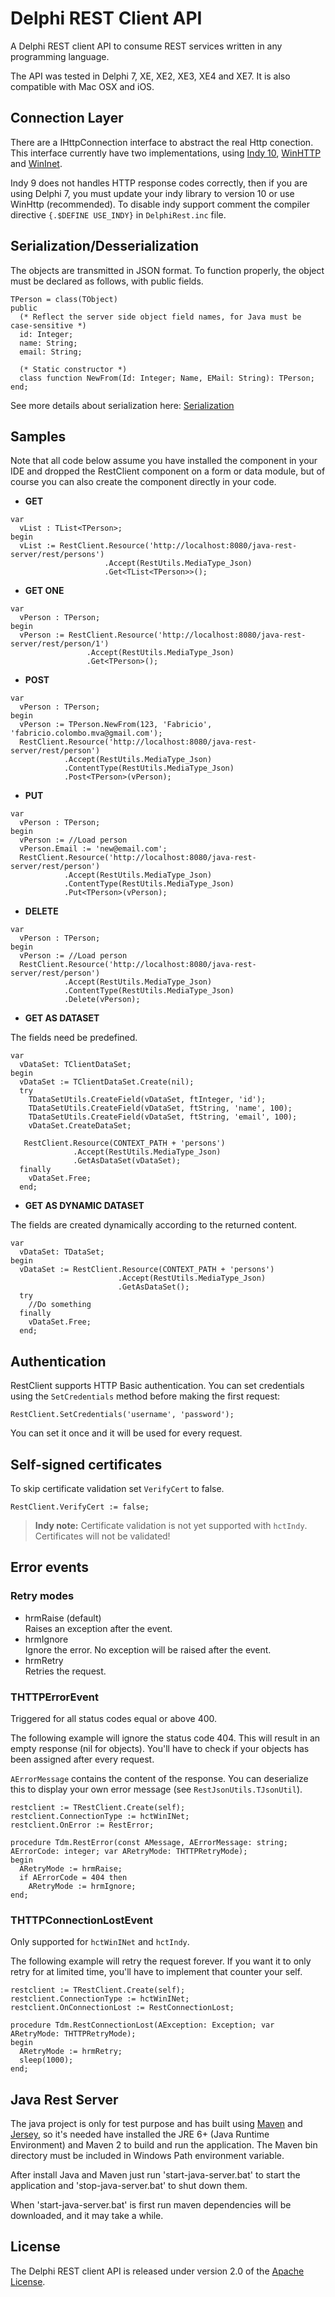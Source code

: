 Delphi REST Client API
======================

A Delphi REST client API to consume REST services written in any programming language.

The API was tested in Delphi 7, XE, XE2, XE3, XE4 and XE7. It is also compatible with Mac OSX and iOS.

## Connection Layer

There are a IHttpConnection interface to abstract the real Http conection. This interface currently have two implementations, using  [Indy 10](http://www.indyproject.org/index.en.aspx), [WinHTTP](http://msdn.microsoft.com/en-us/library/windows/desktop/aa382925.aspx) and [WinInet](http://msdn.microsoft.com/en-us/library/windows/desktop/aa383630.aspx).

Indy 9 does not handles HTTP response codes correctly, then if you are using Delphi 7, you must update your indy library to version 10 or use WinHttp (recommended). To disable indy support comment the compiler directive ``{.$DEFINE USE_INDY}`` in ``DelphiRest.inc`` file.

## Serialization/Desserialization

The objects are transmitted in JSON format. To function properly, the object must be declared as follows, with public fields.

```delphi
TPerson = class(TObject)
public
  (* Reflect the server side object field names, for Java must be case-sensitive *)
  id: Integer;
  name: String;
  email: String;

  (* Static constructor *)
  class function NewFrom(Id: Integer; Name, EMail: String): TPerson;
end;
```

See more details about serialization here: [Serialization](https://github.com/fabriciocolombo/delphi-rest-client-api/wiki/Serialization)

## Samples

Note that all code below assume you have installed the component in your IDE and dropped the RestClient component on a form or data module, but of course you can also create the component directly in your code.

- **GET**

```delphi
var
  vList : TList<TPerson>;
begin
  vList := RestClient.Resource('http://localhost:8080/java-rest-server/rest/persons')
                     .Accept(RestUtils.MediaType_Json)
                     .Get<TList<TPerson>>();
```

- **GET ONE**

```delphi
var
  vPerson : TPerson;
begin
  vPerson := RestClient.Resource('http://localhost:8080/java-rest-server/rest/person/1')
                 .Accept(RestUtils.MediaType_Json)
                 .Get<TPerson>();
```

- **POST**

```delphi
var
  vPerson : TPerson;
begin
  vPerson := TPerson.NewFrom(123, 'Fabricio', 'fabricio.colombo.mva@gmail.com');
  RestClient.Resource('http://localhost:8080/java-rest-server/rest/person')
            .Accept(RestUtils.MediaType_Json)
            .ContentType(RestUtils.MediaType_Json)
            .Post<TPerson>(vPerson);
```

- **PUT**

```delphi
var
  vPerson : TPerson;
begin
  vPerson := //Load person
  vPerson.Email := 'new@email.com';
  RestClient.Resource('http://localhost:8080/java-rest-server/rest/person')
            .Accept(RestUtils.MediaType_Json)
            .ContentType(RestUtils.MediaType_Json)
            .Put<TPerson>(vPerson);
```

- **DELETE**

```delphi
var
  vPerson : TPerson;
begin
  vPerson := //Load person
  RestClient.Resource('http://localhost:8080/java-rest-server/rest/person')
            .Accept(RestUtils.MediaType_Json)
            .ContentType(RestUtils.MediaType_Json)
            .Delete(vPerson);
```

- **GET AS DATASET**

The fields need be predefined.

```delphi
var
  vDataSet: TClientDataSet;
begin
  vDataSet := TClientDataSet.Create(nil);
  try
    TDataSetUtils.CreateField(vDataSet, ftInteger, 'id');
    TDataSetUtils.CreateField(vDataSet, ftString, 'name', 100);
    TDataSetUtils.CreateField(vDataSet, ftString, 'email', 100);
    vDataSet.CreateDataSet;

   RestClient.Resource(CONTEXT_PATH + 'persons')
              .Accept(RestUtils.MediaType_Json)
              .GetAsDataSet(vDataSet);
  finally
    vDataSet.Free;
  end;
```

 - **GET AS DYNAMIC DATASET**

The fields are created dynamically according to the returned content.

```delphi
var
  vDataSet: TDataSet;
begin
  vDataSet := RestClient.Resource(CONTEXT_PATH + 'persons')
                        .Accept(RestUtils.MediaType_Json)
                        .GetAsDataSet();
  try
    //Do something
  finally
    vDataSet.Free;
  end;
```

## Authentication

RestClient supports HTTP Basic authentication. You can set credentials using the `SetCredentials` method before making the first request:

```delphi
RestClient.SetCredentials('username', 'password');
```

You can set it once and it will be used for every request.

## Self-signed certificates

To skip certificate validation set `VerifyCert` to false.

```delphi
RestClient.VerifyCert := false;
```

> **Indy note:** Certificate validation is not yet supported with `hctIndy`.
> Certificates will not be validated!

## Error events

### Retry modes
  
  * hrmRaise (default)   
    Raises an exception after the event.
  * hrmIgnore   
    Ignore the error. No exception will be raised after the event.
  * hrmRetry   
    Retries the request.

### THTTPErrorEvent

Triggered for all status codes equal or above 400.

The following example will ignore the status code 404.
This will result in an empty response (nil for objects).
You'll have to check if your objects has been assigned after every request. 

`AErrorMessage` contains the content of the response.
You can deserialize this to display your own error message (see `RestJsonUtils.TJsonUtil`).

```delphi
restclient := TRestClient.Create(self); 
restclient.ConnectionType := hctWinINet;
restclient.OnError := RestError;

procedure Tdm.RestError(const AMessage, AErrorMessage: string; AErrorCode: integer; var ARetryMode: THTTPRetryMode);
begin
  ARetryMode := hrmRaise;
  if AErrorCode = 404 then
    ARetryMode := hrmIgnore;
end;
```

### THTTPConnectionLostEvent
Only supported for `hctWinINet` and `hctIndy`.

The following example will retry the request forever.
If you want it to only retry for at limited time, you'll have to
implement that counter your self.

```delphi
restclient := TRestClient.Create(self); 
restclient.ConnectionType := hctWinINet;
restclient.OnConnectionLost := RestConnectionLost;

procedure Tdm.RestConnectionLost(AException: Exception; var ARetryMode: THTTPRetryMode);
begin
  ARetryMode := hrmRetry;
  sleep(1000);
end;
```

## Java Rest Server

The java project is only for test purpose and has built using [Maven](http://maven.apache.org) and [Jersey](http://jersey.java.net), so it's needed have installed the JRE 6+ (Java Runtime Environment) and Maven 2 to build and run the application. The Maven bin directory must be included in Windows Path environment variable.

After install Java and Maven just run 'start-java-server.bat' to start the application and 'stop-java-server.bat' to shut down them.

When 'start-java-server.bat' is first run maven dependencies will be downloaded, and it may take a while.

## License
The Delphi REST client API is released under version 2.0 of the [Apache License][].

[Apache License]: http://www.apache.org/licenses/LICENSE-2.0
